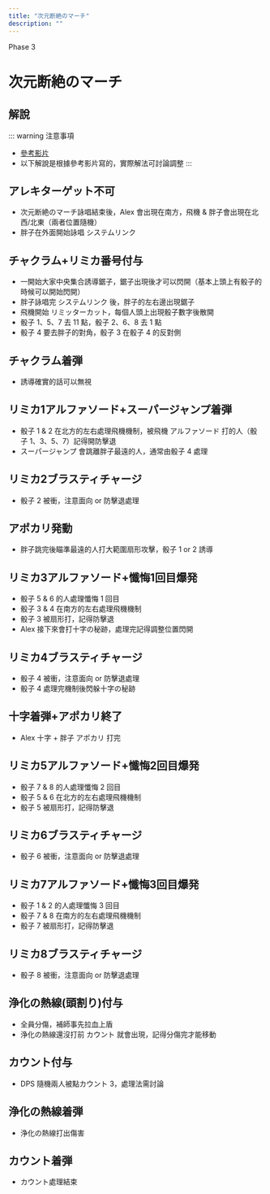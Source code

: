 ```yaml
---
title: "次元断絶のマーチ"
description: ""
---
```


<div class="page-header phase35">
  <div class="page-header-content">
    <p>Phase 3</p>
    <h1>次元断絶のマーチ</h1>
  </div>
</div>

<Timeline>
  <template v-slot:timeline-content>
    <li><span>0:00</span><RouterLink to="#アレキターゲット不可">アレキターゲット不可</RouterLink></li>
    <li><span>0:08</span><RouterLink to="#チャクラム-リミカ番号付与">チャクラム+リミカ番号付与</RouterLink></li>
    <li><span>0:16</span><RouterLink to="#チャクラム着弾">チャクラム着弾</RouterLink></li>
    <li><span>0:17</span><RouterLink to="#リミカ1アルファソード-スーパージャンプ着弾">リミカ1アルファソード+スーパージャンプ着弾</RouterLink></li>
    <li><span>0:18</span><RouterLink to="#リミカ2ブラスティチャージ">リミカ2ブラスティチャージ</RouterLink></li>
    <li><span>0:19</span><RouterLink to="#アポカリ発動">アポカリ発動</RouterLink></li>
    <li><span>0:21</span><RouterLink to="#リミカ3アルファソード-懺悔1回目爆発">リミカ3アルファソード+懺悔1回目爆発</RouterLink></li>
    <li><span>0:22</span><RouterLink to="#リミカ4ブラスティチャージ">リミカ4ブラスティチャージ</RouterLink></li>
    <li><span>0:24</span><RouterLink to="#十字着弾-アポカリ終了">十字着弾+アポカリ終了</RouterLink></li>
    <li><span>0:25</span><RouterLink to="#リミカ5アルファソード-懺悔2回目爆発">リミカ5アルファソード+懺悔2回目爆発</RouterLink></li>
    <li><span>0:26</span><RouterLink to="#リミカ6ブラスティチャージ">リミカ6ブラスティチャージ</RouterLink></li>
    <li><span>0:29</span><RouterLink to="#リミカ7アルファソード-懺悔3回目爆発">リミカ7アルファソード+懺悔3回目爆発</RouterLink></li>
    <li><span>0:30</span><RouterLink to="#リミカ8ブラスティチャージ">リミカ8ブラスティチャージ</RouterLink></li>
    <li><span>0:31</span><RouterLink to="#浄化の熱線-頭割り-付与">浄化の熱線(頭割り)付与</RouterLink></li>
    <li><span>0:33</span><RouterLink to="#カウント付与">カウント付与</RouterLink></li>
    <li><span>0:34</span><RouterLink to="#浄化の熱線着弾">浄化の熱線着弾</RouterLink></li>
    <li><span>0:38</span><RouterLink to="#カウント着弾">カウント着弾</RouterLink></li>
  </template>
</Timeline>

## 解說

::: warning 注意事項
- [參考影片](https://www.youtube.com/watch?v=utfUGDM1Y9w)
- 以下解說是根據參考影片寫的，實際解法可討論調整
:::

## アレキターゲット不可
- 次元断絶のマーチ詠唱結束後，Alex 會出現在南方，飛機 & 胖子會出現在北西/北東（兩者位置隨機）
- 胖子在外面開始詠唱 システムリンク

## チャクラム+リミカ番号付与
- 一開始大家中央集合誘導鋸子，鋸子出現後才可以閃開（基本上頭上有骰子的時候可以開始閃開）
- 胖子詠唱完 システムリンク 後，胖子的左右邊出現鋸子
- 飛機開始 リミッターカット，每個人頭上出現骰子數字後散開
- 骰子 1、5、7 去 11 點，骰子 2、6、8 去 1 點
- 骰子 4 要去胖子的對角，骰子 3 在骰子 4 的反對側

## チャクラム着弾
- 誘導確實的話可以無視

## リミカ1アルファソード+スーパージャンプ着弾
- 骰子 1 & 2 在北方的左右處理飛機機制，被飛機 アルファソード 打的人（骰子 1、3、5、7）記得開防擊退
- スーパージャンプ 會跳離胖子最遠的人，通常由骰子 4 處理

## リミカ2ブラスティチャージ
- 骰子 2 被衝，注意面向 or 防擊退處理

## アポカリ発動
- 胖子跳完後瞄準最遠的人打大範圍扇形攻擊，骰子 1 or 2 誘導

## リミカ3アルファソード+懺悔1回目爆発
- 骰子 5 & 6 的人處理懺悔 1 回目
- 骰子 3 & 4 在南方的左右處理飛機機制
- 骰子 3 被扇形打，記得防擊退
- Alex 接下來會打十字の秘跡，處理完記得調整位置閃開

## リミカ4ブラスティチャージ
- 骰子 4 被衝，注意面向 or 防擊退處理
- 骰子 4 處理完機制後閃躲十字の秘跡

## 十字着弾+アポカリ終了
- Alex 十字 + 胖子 アポカリ 打完

## リミカ5アルファソード+懺悔2回目爆発
- 骰子 7 & 8 的人處理懺悔 2 回目
- 骰子 5 & 6 在北方的左右處理飛機機制
- 骰子 5 被扇形打，記得防擊退

## リミカ6ブラスティチャージ
- 骰子 6 被衝，注意面向 or 防擊退處理

## リミカ7アルファソード+懺悔3回目爆発
- 骰子 1 & 2 的人處理懺悔 3 回目
- 骰子 7 & 8 在南方的左右處理飛機機制
- 骰子 7 被扇形打，記得防擊退

## リミカ8ブラスティチャージ
- 骰子 8 被衝，注意面向 or 防擊退處理

## 浄化の熱線(頭割り)付与
- 全員分傷，補師事先拉血上盾
- 浄化の熱線還沒打前 カウント 就會出現，記得分傷完才能移動

## カウント付与
- DPS 隨機兩人被點カウント 3，處理法需討論

## 浄化の熱線着弾
- 浄化の熱線打出傷害

## カウント着弾
- カウント處理結束